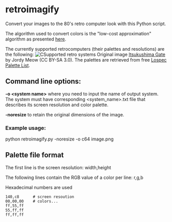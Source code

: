 # retroimagify
Convert your images to the 80's retro computer look with this Python script. 

The algorithm used to convert colors is the "low-cost approximation" algorithm as presented [here](https://www.compuphase.com/cmetric.htm).

The currently supported retrocomputers (their palettes and resolutions) are the following:
![CSupported retro systems](https://github.com/t33bu/retroimagify/blob/master/Itsukushima.png)
Original image [Itsukushima Gate](https://en.wikipedia.org/wiki/Itsukushima_Shrine#/media/File:Itsukushima_Gate.jpg) by Jordy Meow (CC BY-SA 3.0). The palettes are retrieved from free [Lospec Palette List](https://lospec.com/palette-list).

## Command line options:

**-o \<system name>** where you need to input the name of output system. The system must have corresponding <system_name>.txt file that describes its screen resolution and color palette.
  
**-noresize** to retain the original dimensions of the image.

### Example usage:
python retroimagify.py -noresize -o c64 image.png

## Palette file format

The first line is the screen resolution: width,height

The following lines contain the RGB value of a color per line: r,g,b

Hexadecimal numbers are used
```
140,c8      # screen resoution
00,00,00    # colors...
ff,55,ff
55,ff,ff
ff,ff,ff
```

